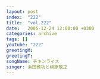```yaml
---
layout: post
index:  "222"
title:  "vol.222"
date:   2005-12-24 12:00:00 +0300
categories: archive
tags: []
youtube: "222"
greetingM: 
greetingT: 
songName: チキンライス
singer: 浜田雅功と槇原敬之
---
```

